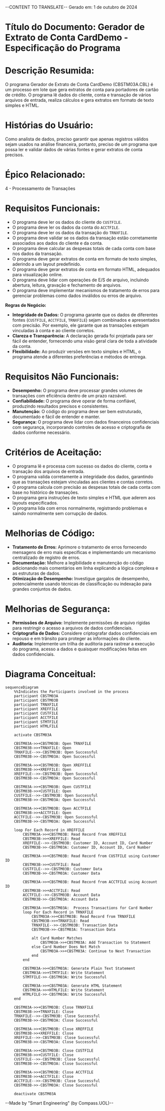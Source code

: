 --CONTENT TO TRANSLATE--
Gerado em: 1 de outubro de 2024

# **Título do Documento:** Gerador de Extrato de Conta CardDemo - Especificação do Programa

# **Descrição Resumida:**
O programa Gerador de Extrato de Conta CardDemo (CBSTM03A.CBL) é um processo em lote que gera extratos de conta para portadores de cartão de crédito. O programa lê dados do cliente, conta e transação de vários arquivos de entrada, realiza cálculos e gera extratos em formato de texto simples e HTML.

# **Histórias do Usuário:**
Como analista de dados, preciso garantir que apenas registros válidos sejam usados na análise financeira, portanto, preciso de um programa que possa ler e validar dados de várias fontes e gerar extratos de conta precisos.

# **Épico Relacionado:**
4 - Processamento de Transações

# **Requisitos Funcionais:**
* O programa deve ler os dados do cliente do `CUSTFILE`.
* O programa deve ler os dados da conta do `ACCTFILE`.
* O programa deve ler os dados da transação do `TRNXFILE`.
* O programa deve validar se os dados da transação estão corretamente associados aos dados do cliente e da conta.
* O programa deve calcular as despesas totais de cada conta com base nos dados da transação.
* O programa deve gerar extratos de conta em formato de texto simples, aderindo a um layout predefinido.
* O programa deve gerar extratos de conta em formato HTML, adequados para visualização online.
* O programa deve lidar com operações de E/S de arquivo, incluindo abertura, leitura, gravação e fechamento de arquivos.
* O programa deve implementar mecanismos de tratamento de erros para gerenciar problemas como dados inválidos ou erros de arquivo.

**Regras de Negócio:**
* **Integridade de Dados:** O programa garante que os dados de diferentes fontes (`CUSTFILE`, `ACCTFILE`, `TRNXFILE`) sejam combinados e apresentados com precisão. Por exemplo, ele garante que as transações estejam vinculadas à conta e ao cliente corretos.
* **Clareza e Transparência:** A declaração gerada foi projetada para ser fácil de entender, fornecendo uma visão geral clara de toda a atividade da conta. 
* **Flexibilidade:** Ao produzir versões em texto simples e HTML, o programa atende a diferentes preferências e métodos de entrega.

# **Requisitos Não Funcionais:**
* **Desempenho:** O programa deve processar grandes volumes de transações com eficiência dentro de um prazo razoável.
* **Confiabilidade:** O programa deve operar de forma confiável, produzindo resultados precisos e consistentes.
* **Manutenção:** O código do programa deve ser bem estruturado, documentado e fácil de entender e manter.
* **Segurança:** O programa deve lidar com dados financeiros confidenciais com segurança, incorporando controles de acesso e criptografia de dados conforme necessário.

# **Critérios de Aceitação:**
* O programa lê e processa com sucesso os dados do cliente, conta e transação dos arquivos de entrada.
* O programa valida corretamente a integridade dos dados, garantindo que as transações estejam vinculadas aos clientes e contas corretos.
* O programa calcula com precisão as despesas totais de cada conta com base no histórico de transações.
* O programa gera instruções de texto simples e HTML que aderem aos layouts especificados.
* O programa lida com erros normalmente, registrando problemas e saindo normalmente sem corrupção de dados.

# **Melhorias de Código:**
* **Tratamento de Erros:** Aprimore o tratamento de erros fornecendo mensagens de erro mais específicas e implementando um mecanismo centralizado de registro de erros.
* **Documentação:** Melhore a legibilidade e manutenção do código adicionando mais comentários em linha explicando a lógica complexa e as estruturas de dados.
* **Otimização de Desempenho:** Investigue gargalos de desempenho, potencialmente usando técnicas de classificação ou indexação para grandes conjuntos de dados.

# **Melhorias de Segurança:**
* **Permissões de Arquivo:** Implemente permissões de arquivo rígidas para restringir o acesso a arquivos de dados confidenciais.
* **Criptografia de Dados:** Considere criptografar dados confidenciais em repouso e em trânsito para proteger as informações do cliente.
* **Auditoria:** Implemente um trilha de auditoria para rastrear a execução do programa, acesso a dados e quaisquer modificações feitas em dados confidenciais.

# **Diagrama Conceitual:**

```mermaid
sequenceDiagram
    %%Indicates the Participants involved in the process
    participant CBSTM03A
    participant CBSTM03B
    participant TRNXFILE
    participant XREFFILE
    participant CUSTFILE
    participant ACCTFILE
    participant STMTFILE
    participant HTMLFILE

    activate CBSTM03A

    CBSTM03A->>+CBSTM03B: Open TRNXFILE
    CBSTM03B->>+TRNXFILE: Open
    TRNXFILE-->>-CBSTM03B: Open Successful
    CBSTM03B->>-CBSTM03A: Open Successful

    CBSTM03A->>+CBSTM03B: Open XREFFILE
    CBSTM03B->>+XREFFILE: Open
    XREFFILE-->>-CBSTM03B: Open Successful
    CBSTM03B->>-CBSTM03A: Open Successful

    CBSTM03A->>+CBSTM03B: Open CUSTFILE
    CBSTM03B->>+CUSTFILE: Open
    CUSTFILE-->>-CBSTM03B: Open Successful
    CBSTM03B->>-CBSTM03A: Open Successful

    CBSTM03A->>+CBSTM03B: Open ACCTFILE
    CBSTM03B->>+ACCTFILE: Open
    ACCTFILE-->>-CBSTM03B: Open Successful
    CBSTM03B->>-CBSTM03A: Open Successful

    loop For Each Record in XREFFILE
        CBSTM03A->>+CBSTM03B: Read Record from XREFFILE
        CBSTM03B->>+XREFFILE: Read
        XREFFILE-->>-CBSTM03B: Customer ID, Account ID, Card Number
        CBSTM03B->>-CBSTM03A: Customer ID, Account ID, Card Number

        CBSTM03A->>+CBSTM03B: Read Record from CUSTFILE using Customer ID
        CBSTM03B->>+CUSTFILE: Read
        CUSTFILE-->>-CBSTM03B: Customer Data
        CBSTM03B->>-CBSTM03A: Customer Data

        CBSTM03A->>+CBSTM03B: Read Record from ACCTFILE using Account ID
        CBSTM03B->>+ACCTFILE: Read
        ACCTFILE-->>-CBSTM03B: Account Data
        CBSTM03B->>-CBSTM03A: Account Data

        CBSTM03A->>+CBSTM03A:  Process Transactions for Card Number
        loop For Each Record in TRNXFILE
            CBSTM03A->>+CBSTM03B: Read Record from TRNXFILE
            CBSTM03B->>+TRNXFILE: Read
            TRNXFILE-->>-CBSTM03B: Transaction Data
            CBSTM03B->>-CBSTM03A: Transaction Data

            alt Card Number Matches
                CBSTM03A->>+CBSTM03A: Add Transaction to Statement
            else Card Number Does Not Match
                CBSTM03A->>+CBSTM03A: Continue to Next Transaction
            end
        end

        CBSTM03A->>+CBSTM03A: Generate Plain Text Statement
        CBSTM03A->>+STMTFILE: Write Statement
        STMTFILE->>-CBSTM03A: Write Successful

        CBSTM03A->>+CBSTM03A: Generate HTML Statement
        CBSTM03A->>+HTMLFILE: Write Statement
        HTMLFILE->>-CBSTM03A: Write Successful
    end

    CBSTM03A->>+CBSTM03B: Close TRNXFILE
    CBSTM03B->>+TRNXFILE: Close
    TRNXFILE-->>-CBSTM03B: Close Successful
    CBSTM03B->>-CBSTM03A: Close Successful

    CBSTM03A->>+CBSTM03B: Close XREFFILE
    CBSTM03B->>+XREFFILE: Close
    XREFFILE-->>-CBSTM03B: Close Successful
    CBSTM03B->>-CBSTM03A: Close Successful

    CBSTM03A->>+CBSTM03B: Close CUSTFILE
    CBSTM03B->>+CUSTFILE: Close
    CUSTFILE-->>-CBSTM03B: Close Successful
    CBSTM03B->>-CBSTM03A: Close Successful

    CBSTM03A->>+CBSTM03B: Close ACCTFILE
    CBSTM03B->>+ACCTFILE: Close
    ACCTFILE-->>-CBSTM03B: Close Successful
    CBSTM03B->>-CBSTM03A: Close Successful

    deactivate CBSTM03A
```

--Made by "Smart Engineering" (by Compass.UOL)--